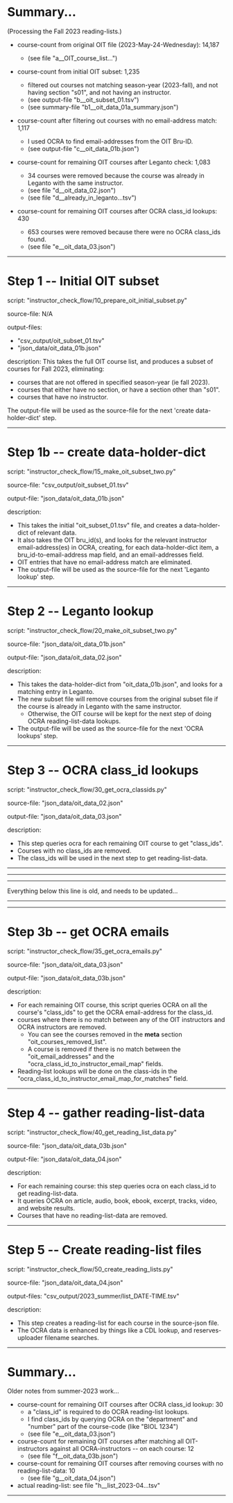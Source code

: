 # Summary...

(Processing the Fall 2023 reading-lists.)

- course-count from original OIT file (2023-May-24-Wednesday): 14,187
    - (see file "a__OIT_course_list...")

- course-count from initial OIT subset: 1,235
    - filtered out courses not matching season-year (2023-fall), and not having section "s01", and not having an instructor.
    - (see output-file "b__oit_subset_01.tsv")
    - (see summary-file "b1__oit_data_01a_summary.json")

- course-count after filtering out courses with no email-address match: 1,117
    - I used OCRA to find email-addresses from the OIT Bru-ID.
    - (see output-file "c__oit_data_01b.json")

- course-count for remaining OIT courses after Leganto check: 1,083
    - 34 courses were removed because the course was already in Leganto with the same instructor.
    - (see file "d__oit_data_02.json")
    - (see file "d__already_in_leganto...tsv")

- course-count for remaining OIT courses after OCRA class_id lookups: 430
    - 653 courses were removed because there were no OCRA class_ids found.
    - (see file "e__oit_data_03.json")

---


# Step 1 -- Initial OIT subset

script: "instructor_check_flow/10_prepare_oit_initial_subset.py"

source-file: N/A

output-files: 
- "csv_output/oit_subset_01.tsv"
- "json_data/oit_data_01b.json"

description:
This takes the full OIT course list, and produces a subset of courses for Fall 2023, eliminating:
- courses that are not offered in specified season-year (ie fall 2023).
- courses that either have no section, or have a section other than "s01".
- courses that have no instructor.

The output-file will be used as the source-file for the next 'create data-holder-dict' step.

---


# Step 1b -- create data-holder-dict

script: "instructor_check_flow/15_make_oit_subset_two.py"

source-file: "csv_output/oit_subset_01.tsv"

output-file: "json_data/oit_data_01b.json"

description:
- This takes the initial "oit_subset_01.tsv" file, and creates a data-holder-dict of relevant data. 
- It also takes the OIT bru_id(s), and looks for the relevant instructor email-address(es) in OCRA, creating, for each data-holder-dict item, a bru_id-to-email-address map field, and an email-addresses field.
- OIT entries that have no email-address match are eliminated.
- The output-file will be used as the source-file for the next 'Leganto lookup' step.

---


# Step 2 -- Leganto lookup

script: "instructor_check_flow/20_make_oit_subset_two.py"

source-file: "json_data/oit_data_01b.json"

output-file: "json_data/oit_data_02.json"

description:
- This takes the data-holder-dict from "oit_data_01b.json", and looks for a matching entry in Leganto.
- The new subset file will remove courses from the original subset file if the course is already in Leganto with the same instructor.
    - Otherwise, the OIT course will be kept for the next step of doing OCRA reading-list-data lookups.
- The output-file will be used as the source-file for the next 'OCRA lookups' step.

---


# Step 3 -- OCRA class_id lookups

script: "instructor_check_flow/30_get_ocra_classids.py"

source-file: "json_data/oit_data_02.json"

output-file: "json_data/oit_data_03.json"

description:
- This step queries ocra for each remaining OIT course to get "class_ids".
- Courses with no class_ids are removed.
- The class_ids will be used in the next step to get reading-list-data.

---


---

---

Everything below this line is old, and needs to be updated...

---

---



# Step 3b -- get OCRA emails

script: "instructor_check_flow/35_get_ocra_emails.py"

source-file: "json_data/oit_data_03.json"

output-file: "json_data/oit_data_03b.json"

description:
- For each remaining OIT course, this script queries OCRA on all the course's "class_ids" to get the OCRA email-address for the class_id.
- courses where there is no match between any of the OIT instructors and OCRA instructors are removed.
    - You can see the courses removed in the __meta__ section "oit_courses_removed_list".
    - A course is removed if there is no match between the "oit_email_addresses" and the "ocra_class_id_to_instructor_email_map" fields.
- Reading-list lookups will be done on the class-ids in the "ocra_class_id_to_instructor_email_map_for_matches" field.

---


# Step 4 -- gather reading-list-data

script: "instructor_check_flow/40_get_reading_list_data.py"

source-file: "json_data/oit_data_03b.json"

output-file: "json_data/oit_data_04.json"

description:
- For each remaining course: this step queries ocra on each class_id to get reading-list-data.
- It queries OCRA on article, audio, book, ebook, excerpt, tracks, video, and website results.
- Courses that have no reading-list-data are removed.

---


# Step 5 -- Create reading-list files

script: "instructor_check_flow/50_create_reading_lists.py"

source-file: "json_data/oit_data_04.json"

output-files: "csv_output/2023_summer/list_DATE-TIME.tsv"

description:
- This step creates a reading-list for each course in the source-json file.
- The OCRA data is enhanced by things like a CDL lookup, and reserves-uploader filename searches.

---


# Summary...



Older notes from summer-2023 work...

- course-count for remaining OIT courses after OCRA class_id lookup: 30
    - a "class_id" is required to do OCRA reading-list lookups.
    - I find class_ids by querying OCRA on the "department" and "number" part of the course-code (like "BIOL 1234")
    - (see file "e__oit_data_03.json")
- course-count for remaining OIT courses after matching all OIT-instructors against all OCRA-instructors -- on each course: 12
    - (see file "f__oit_data_03b.json")
- course-count for remaining OIT courses after removing courses with no reading-list-data: 10
    - (see file "g__oit_data_04.json")
- actual reading-list: see file "h__list_2023-04...tsv"

---
